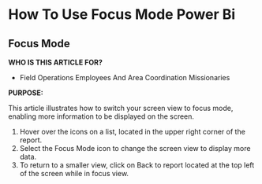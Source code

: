 # How To Use Focus Mode Power Bi

## Focus Mode

**WHO IS THIS ARTICLE FOR?**

- Field Operations Employees And Area Coordination Missionaries

**PURPOSE:**

This article illustrates how to switch your screen view to focus mode, enabling more information to be displayed on the screen.

1. Hover over the icons on a list, located in the upper right corner of the report.
2. Select the Focus Mode icon to change the screen view to display more data.
3. To return to a smaller view, click on Back to report located at the top left of the screen while in focus view.

